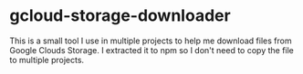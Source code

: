 # gcloud-storage-downloader

This is a small tool I use in multiple projects to help me download files from Google Clouds Storage. I extracted it to npm so I don't need to copy the file to multiple projects.